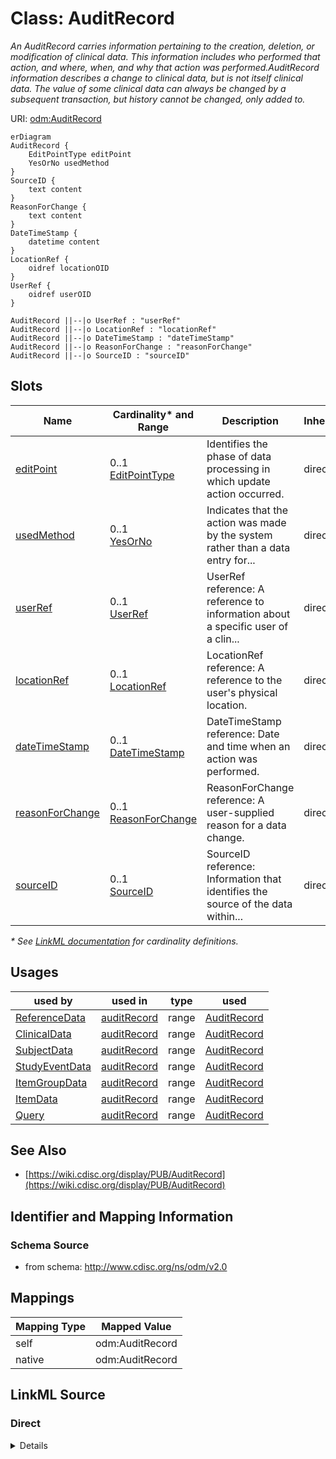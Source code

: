 # Class: AuditRecord

_An AuditRecord carries information pertaining to the creation, deletion, or modification of clinical data. This information includes who performed that action, and where, when, and why that action was performed.AuditRecord information describes a change to clinical data, but is not itself clinical data. The value of some clinical data can always be changed by a subsequent transaction, but history cannot be changed, only added to._




URI: [odm:AuditRecord](http://www.cdisc.org/ns/odm/v2.0/AuditRecord)


```mermaid
erDiagram
AuditRecord {
    EditPointType editPoint  
    YesOrNo usedMethod  
}
SourceID {
    text content  
}
ReasonForChange {
    text content  
}
DateTimeStamp {
    datetime content  
}
LocationRef {
    oidref locationOID  
}
UserRef {
    oidref userOID  
}

AuditRecord ||--|o UserRef : "userRef"
AuditRecord ||--|o LocationRef : "locationRef"
AuditRecord ||--|o DateTimeStamp : "dateTimeStamp"
AuditRecord ||--|o ReasonForChange : "reasonForChange"
AuditRecord ||--|o SourceID : "sourceID"

```



<!-- no inheritance hierarchy -->


## Slots

| Name | Cardinality* and Range | Description | Inheritance |
| ---  | --- | --- | --- |
| [editPoint](editPoint.md) | 0..1 <br/> [EditPointType](EditPointType.md) | Identifies the phase of data processing in which update action occurred. | direct |
| [usedMethod](usedMethod.md) | 0..1 <br/> [YesOrNo](YesOrNo.md) | Indicates that the action was made by the system rather than a data entry for... | direct |
| [userRef](userRef.md) | 0..1 <br/> [UserRef](UserRef.md) | UserRef reference: A reference to information about a specific user of a clin... | direct |
| [locationRef](locationRef.md) | 0..1 <br/> [LocationRef](LocationRef.md) | LocationRef reference: A reference to the user's physical location. | direct |
| [dateTimeStamp](dateTimeStamp.md) | 0..1 <br/> [DateTimeStamp](DateTimeStamp.md) | DateTimeStamp reference: Date and time when an action was performed. | direct |
| [reasonForChange](reasonForChange.md) | 0..1 <br/> [ReasonForChange](ReasonForChange.md) | ReasonForChange reference: A user-supplied reason for a data change. | direct |
| [sourceID](sourceID.md) | 0..1 <br/> [SourceID](SourceID.md) | SourceID reference: Information that identifies the source of the data within... | direct |

_* See [LinkML documentation](https://linkml.io/linkml/schemas/slots.html#slot-cardinality) for cardinality definitions._




## Usages

| used by | used in | type | used |
| ---  | --- | --- | --- |
| [ReferenceData](ReferenceData.md) | [auditRecord](auditRecord.md) | range | [AuditRecord](AuditRecord.md) |
| [ClinicalData](ClinicalData.md) | [auditRecord](auditRecord.md) | range | [AuditRecord](AuditRecord.md) |
| [SubjectData](SubjectData.md) | [auditRecord](auditRecord.md) | range | [AuditRecord](AuditRecord.md) |
| [StudyEventData](StudyEventData.md) | [auditRecord](auditRecord.md) | range | [AuditRecord](AuditRecord.md) |
| [ItemGroupData](ItemGroupData.md) | [auditRecord](auditRecord.md) | range | [AuditRecord](AuditRecord.md) |
| [ItemData](ItemData.md) | [auditRecord](auditRecord.md) | range | [AuditRecord](AuditRecord.md) |
| [Query](Query.md) | [auditRecord](auditRecord.md) | range | [AuditRecord](AuditRecord.md) |






## See Also

* [https://wiki.cdisc.org/display/PUB/AuditRecord](https://wiki.cdisc.org/display/PUB/AuditRecord)

## Identifier and Mapping Information







### Schema Source


* from schema: http://www.cdisc.org/ns/odm/v2.0





## Mappings

| Mapping Type | Mapped Value |
| ---  | ---  |
| self | odm:AuditRecord |
| native | odm:AuditRecord |





## LinkML Source

<!-- TODO: investigate https://stackoverflow.com/questions/37606292/how-to-create-tabbed-code-blocks-in-mkdocs-or-sphinx -->

### Direct

<details>
```yaml
name: AuditRecord
description: An AuditRecord carries information pertaining to the creation, deletion,
  or modification of clinical data. This information includes who performed that action,
  and where, when, and why that action was performed.AuditRecord information describes
  a change to clinical data, but is not itself clinical data. The value of some clinical
  data can always be changed by a subsequent transaction, but history cannot be changed,
  only added to.
from_schema: http://www.cdisc.org/ns/odm/v2.0
see_also:
- https://wiki.cdisc.org/display/PUB/AuditRecord
rank: 1000
slots:
- editPoint
- usedMethod
- userRef
- locationRef
- dateTimeStamp
- reasonForChange
- sourceID
slot_usage:
  editPoint:
    name: editPoint
    description: Identifies the phase of data processing in which update action occurred.
    comments:
    - Optional
    domain_of:
    - AuditRecord
    range: EditPointType
  usedMethod:
    name: usedMethod
    description: Indicates that the action was made by the system rather than a data
      entry form user action.
    comments:
    - Optional
    domain_of:
    - AuditRecord
    range: YesOrNo
  userRef:
    name: userRef
    domain_of:
    - AuditRecord
    - Signature
    range: UserRef
    maximum_cardinality: 1
  locationRef:
    name: locationRef
    domain_of:
    - AuditRecord
    - Signature
    range: LocationRef
    maximum_cardinality: 1
  dateTimeStamp:
    name: dateTimeStamp
    domain_of:
    - AuditRecord
    - Signature
    range: DateTimeStamp
    maximum_cardinality: 1
  reasonForChange:
    name: reasonForChange
    domain_of:
    - AuditRecord
    range: ReasonForChange
    maximum_cardinality: 1
  sourceID:
    name: sourceID
    domain_of:
    - AuditRecord
    range: SourceID
    maximum_cardinality: 1
class_uri: odm:AuditRecord

```
</details>

### Induced

<details>
```yaml
name: AuditRecord
description: An AuditRecord carries information pertaining to the creation, deletion,
  or modification of clinical data. This information includes who performed that action,
  and where, when, and why that action was performed.AuditRecord information describes
  a change to clinical data, but is not itself clinical data. The value of some clinical
  data can always be changed by a subsequent transaction, but history cannot be changed,
  only added to.
from_schema: http://www.cdisc.org/ns/odm/v2.0
see_also:
- https://wiki.cdisc.org/display/PUB/AuditRecord
rank: 1000
slot_usage:
  editPoint:
    name: editPoint
    description: Identifies the phase of data processing in which update action occurred.
    comments:
    - Optional
    domain_of:
    - AuditRecord
    range: EditPointType
  usedMethod:
    name: usedMethod
    description: Indicates that the action was made by the system rather than a data
      entry form user action.
    comments:
    - Optional
    domain_of:
    - AuditRecord
    range: YesOrNo
  userRef:
    name: userRef
    domain_of:
    - AuditRecord
    - Signature
    range: UserRef
    maximum_cardinality: 1
  locationRef:
    name: locationRef
    domain_of:
    - AuditRecord
    - Signature
    range: LocationRef
    maximum_cardinality: 1
  dateTimeStamp:
    name: dateTimeStamp
    domain_of:
    - AuditRecord
    - Signature
    range: DateTimeStamp
    maximum_cardinality: 1
  reasonForChange:
    name: reasonForChange
    domain_of:
    - AuditRecord
    range: ReasonForChange
    maximum_cardinality: 1
  sourceID:
    name: sourceID
    domain_of:
    - AuditRecord
    range: SourceID
    maximum_cardinality: 1
attributes:
  editPoint:
    name: editPoint
    description: Identifies the phase of data processing in which update action occurred.
    comments:
    - Optional
    from_schema: http://www.cdisc.org/ns/odm/v2.0
    rank: 1000
    alias: editPoint
    owner: AuditRecord
    domain_of:
    - AuditRecord
    range: EditPointType
  usedMethod:
    name: usedMethod
    description: Indicates that the action was made by the system rather than a data
      entry form user action.
    comments:
    - Optional
    from_schema: http://www.cdisc.org/ns/odm/v2.0
    rank: 1000
    alias: usedMethod
    owner: AuditRecord
    domain_of:
    - AuditRecord
    range: YesOrNo
  userRef:
    name: userRef
    description: 'UserRef reference: A reference to information about a specific user
      of a clinical data collection or data management system.'
    from_schema: http://www.cdisc.org/ns/odm/v2.0
    rank: 1000
    identifier: false
    alias: userRef
    owner: AuditRecord
    domain_of:
    - AuditRecord
    - Signature
    range: UserRef
    maximum_cardinality: 1
  locationRef:
    name: locationRef
    description: 'LocationRef reference: A reference to the user''s physical location.'
    from_schema: http://www.cdisc.org/ns/odm/v2.0
    rank: 1000
    identifier: false
    alias: locationRef
    owner: AuditRecord
    domain_of:
    - AuditRecord
    - Signature
    range: LocationRef
    maximum_cardinality: 1
  dateTimeStamp:
    name: dateTimeStamp
    description: 'DateTimeStamp reference: Date and time when an action was performed.'
    from_schema: http://www.cdisc.org/ns/odm/v2.0
    rank: 1000
    identifier: false
    alias: dateTimeStamp
    owner: AuditRecord
    domain_of:
    - AuditRecord
    - Signature
    range: DateTimeStamp
    maximum_cardinality: 1
  reasonForChange:
    name: reasonForChange
    description: 'ReasonForChange reference: A user-supplied reason for a data change.'
    from_schema: http://www.cdisc.org/ns/odm/v2.0
    rank: 1000
    identifier: false
    alias: reasonForChange
    owner: AuditRecord
    domain_of:
    - AuditRecord
    range: ReasonForChange
    maximum_cardinality: 1
  sourceID:
    name: sourceID
    description: 'SourceID reference: Information that identifies the source of the
      data within an originating system.'
    from_schema: http://www.cdisc.org/ns/odm/v2.0
    rank: 1000
    identifier: false
    alias: sourceID
    owner: AuditRecord
    domain_of:
    - AuditRecord
    range: SourceID
    maximum_cardinality: 1
class_uri: odm:AuditRecord

```
</details>